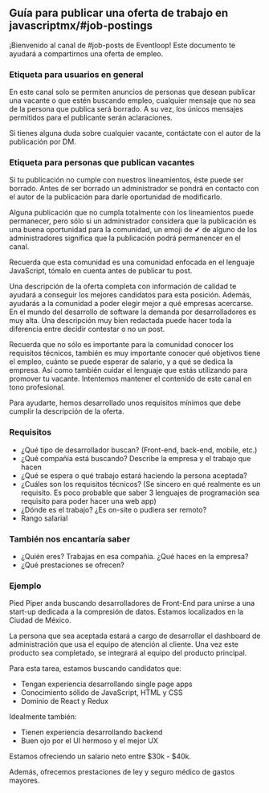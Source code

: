 ## Guía para publicar una oferta de trabajo en javascriptmx/#job-postings

¡Bienvenido al canal de #job-posts de Eventloop! Este documento te ayudará a compartirnos una oferta de empleo.

### Etiqueta para usuarios en general

En este canal solo se permiten anuncios de personas que desean publicar una vacante o que estén buscando empleo, cualquier mensaje que no sea de la persona que publica será borrado. A su vez, los únicos mensajes permitidos para el publicante serán aclaraciones.

Si tienes alguna duda sobre cualquier vacante, contáctate con el autor de la publicación por DM.

###  Etiqueta para personas que publican vacantes

Si tu publicación no cumple con nuestros lineamientos, éste puede ser borrado. Antes de ser borrado un administrador se pondrá en contacto con el autor de la publicación para darle oportunidad de modificarlo.

Alguna publicación que no cumpla totalmente con los lineamientos puede permanecer, pero sólo si un administrador considera que la publicación es una buena oportunidad para la comunidad, un emoji de ✔ de alguno de los administradores significa que la publicación podrá permanencer en el canal.

Recuerda que esta comunidad es una comunidad enfocada en el lenguaje JavaScript, tómalo en cuenta antes de publicar tu post. 

Una descripción de la oferta completa con información de calidad te ayudará a conseguir los mejores candidatos para esta posición. Además, ayudarás a la comunidad a poder elegir mejor a qué empresas acercarse. En el mundo del desarrollo de software la demanda por desarrolladores es muy alta. Una descripción muy bien redactada puede hacer toda la diferencia entre decidir contestar o no un post.

Recuerda que no sólo es importante para la comunidad conocer los requisitos técnicos, también es muy importante conocer qué objetivos tiene el empleo, cuánto se puede esperar de salario, y a qué se dedica la empresa. Así como también cuidar el lenguaje que estás utilizando para promover tu vacante. Intentemos mantener el contenido de este canal en tono profesional.

Para ayudarte, hemos desarrollado unos requisitos mínimos que debe cumplir la descripción de la oferta.

### Requisitos
- ¿Qué tipo de desarrollador buscan? (Front-end, back-end, mobile, etc.)
- ¿Qué compañía está buscando? Describe la empresa y el trabajo que hacen
- ¿Qué se espera o qué trabajo estará haciendo la persona aceptada?
- ¿Cuáles son los requisitos técnicos? (Se sincero en qué realmente es un requisito. Es poco probable que saber 3 lenguajes de programación sea requisito para poder hacer una web app)
- ¿Dónde es el trabajo? ¿Es on-site o pudiera ser remoto?
- Rango salarial

### También nos encantaría saber
- ¿Quién eres? Trabajas en esa compañía. ¿Qué haces en la empresa?
- ¿Qué prestaciones se ofrecen?

### Ejemplo
Pied Piper anda buscando desarrolladores de Front-End para unirse a una start-up dedicada a la compresión de datos. Estamos localizados en la Ciudad de México.

La persona que sea aceptada estará a cargo de desarrollar el dashboard de administración que usa el equipo de atención al cliente. Una vez este producto sea completado, se integrará al equipo del producto principal.

Para esta tarea, estamos buscando candidatos que:
- Tengan experiencia desarrollando single page apps
- Conocimiento sólido de JavaScript, HTML y CSS
- Dominio de React y Redux

Idealmente también:
- Tienen experiencia desarrollando backend
- Buen ojo por el UI hermoso y el mejor UX

Estamos ofreciendo un salario neto entre $30k - $40k.

Además, ofrecemos prestaciones de ley y seguro médico de gastos mayores.


